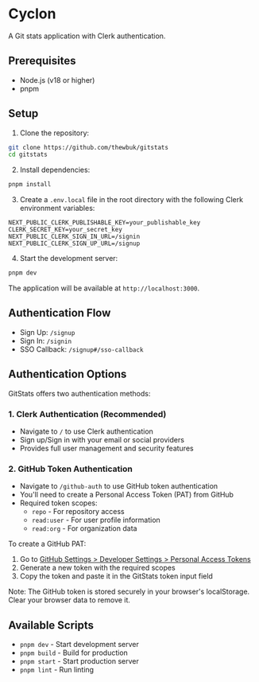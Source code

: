 # Cyclon

A Git stats application with Clerk authentication.

## Prerequisites

- Node.js (v18 or higher)
- pnpm

## Setup

1. Clone the repository:

```bash
git clone https://github.com/thewbuk/gitstats
cd gitstats
```

2. Install dependencies:

```bash
pnpm install
```

3. Create a `.env.local` file in the root directory with the following Clerk environment variables:

```env
NEXT_PUBLIC_CLERK_PUBLISHABLE_KEY=your_publishable_key
CLERK_SECRET_KEY=your_secret_key
NEXT_PUBLIC_CLERK_SIGN_IN_URL=/signin
NEXT_PUBLIC_CLERK_SIGN_UP_URL=/signup
```

4. Start the development server:

```bash
pnpm dev
```

The application will be available at `http://localhost:3000`.

## Authentication Flow

- Sign Up: `/signup`
- Sign In: `/signin`
- SSO Callback: `/signup#/sso-callback`

## Authentication Options

GitStats offers two authentication methods:

### 1. Clerk Authentication (Recommended)

- Navigate to `/` to use Clerk authentication
- Sign up/Sign in with your email or social providers
- Provides full user management and security features

### 2. GitHub Token Authentication

- Navigate to `/github-auth` to use GitHub token authentication
- You'll need to create a Personal Access Token (PAT) from GitHub
- Required token scopes:
  - `repo` - For repository access
  - `read:user` - For user profile information
  - `read:org` - For organization data

To create a GitHub PAT:

1. Go to [GitHub Settings > Developer Settings > Personal Access Tokens](https://github.com/settings/tokens/new)
2. Generate a new token with the required scopes
3. Copy the token and paste it in the GitStats token input field

Note: The GitHub token is stored securely in your browser's localStorage. Clear your browser data to remove it.

## Available Scripts

- `pnpm dev` - Start development server
- `pnpm build` - Build for production
- `pnpm start` - Start production server
- `pnpm lint` - Run linting
